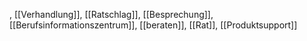, [[Verhandlung]], [[Ratschlag]], [[Besprechung]], [[Berufsinformationszentrum]], [[beraten]], [[Rat]], [[Produktsupport]]
